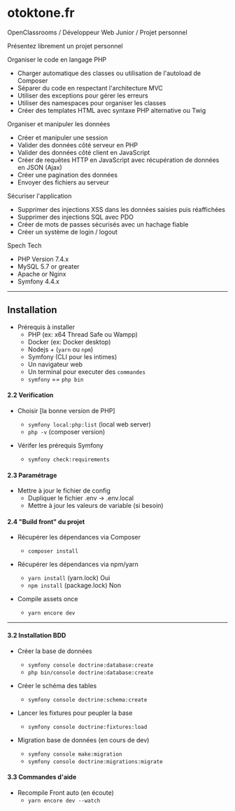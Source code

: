 # otoktone.fr
OpenClassrooms / Développeur Web Junior / Projet personnel

Présentez librement un projet personnel<br>

Organiser le code en langage PHP

- Charger automatique des classes ou utilisation de l'autoload de Composer<br>
- Séparer du code en respectant l'architecture MVC<br>
- Utiliser des exceptions pour gérer les erreurs<br>
- Utiliser des namespaces pour organiser les classes<br>
- Créer des templates HTML avec syntaxe PHP alternative ou Twig<br>

Organiser et manipuler les données

- Créer et manipuler une session<br>
- Valider des données côté serveur en PHP<br>
- Valider des données côté client en JavaScript<br>
- Créer de requêtes HTTP en JavaScript avec récupération de données en JSON (Ajax)<br>
- Créer une pagination des données<br>
- Envoyer des fichiers au serveur<br>

Sécuriser l'application

- Supprimer des injections XSS dans les données saisies puis réaffichées<br>
- Supprimer des injections SQL avec PDO<br>
- Créer de mots de passes sécurisés avec un hachage fiable<br>
- Créer un système de login / logout<br>

Spech Tech
- PHP Version 7.4.x
- MySQL 5.7 or greater
- Apache or Nginx
- Symfony 4.4.x

-----------------------------------------------------------

## Installation

* Prérequis à installer
  * PHP (ex: x64 Thread Safe ou Wampp)
  * Docker (ex: Docker desktop)
  * Nodejs + (`yarn` ou `npm`)
  * Symfony (CLI pour les intimes)
  * Un navigateur web
  * Un terminal pour executer des `commandes`
  * `symfony` == `php bin`

#### 2.2 Verification
* Choisir [la bonne version de PHP]
  * `symfony local:php:list` (local web server)
  * `php -v` (composer version)
  
* Vérifer les prérequis Symfony
  * `symfony check:requirements`

#### 2.3 Paramétrage
* Mettre à jour le fichier de config
  * Dupliquer le fichier .env -> .env.local
  * Mettre à jour les valeurs de variable (si besoin)

#### 2.4 "Build front" du projet
* Récupérer les dépendances via Composer 
    * `composer install`

* Récupérer les dépendances via npm/yarn
    * `yarn install` (yarn.lock) Oui
    * `npm install` (package.lock) Non

* Compile assets once
  * `yarn encore dev`

-----------------------------------------------------------

#### 3.2 Installation BDD
* Créer la base de données
  * `symfony console doctrine:database:create`
  * `php bin/console doctrine:database:create`
* Créer le schéma des tables
  * `symfony console doctrine:schema:create`
* Lancer les fixtures pour peupler la base
  * `symfony console doctrine:fixtures:load`

* Migration base de données (en cours de dev)
  * `symfony console make:migration`
  * `symfony console doctrine:migrations:migrate`

#### 3.3 Commandes d'aide

* Recompile Front auto (en écoute)
  * `yarn encore dev --watch`
